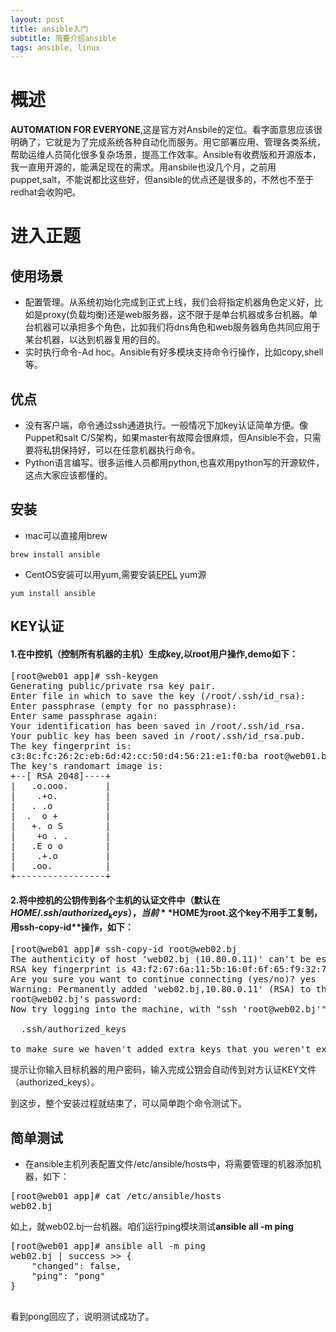 ```yaml
---
layout: post
title: ansible入门
subtitle: 简要介绍ansible
tags: ansible, linux
---
```


# 概述
**AUTOMATION FOR EVERYONE**,这是官方对Ansbile的定位。看字面意思应该很明确了，它就是为了完成系统各种自动化而服务。用它部署应用、管理各类系统，帮助运维人员简化很多复杂场景，提高工作效率。Ansible有收费版和开源版本，我一直用开源的，能满足现在的需求。用ansbile也没几个月，之前用puppet,salt，不能说都比这些好，但ansible的优点还是很多的，不然也不至于redhat会收购吧。

<!--more-->

# 进入正题

## 使用场景

* 配置管理。从系统初始化完成到正式上线，我们会将指定机器角色定义好，比如是proxy(负载均衡)还是web服务器，这不限于是单台机器或多台机器。单台机器可以承担多个角色，比如我们将dns角色和web服务器角色共同应用于某台机器，以达到机器复用的目的。
* 实时执行命令-Ad hoc。Ansible有好多模块支持命令行操作，比如copy,shell等。

## 优点

* 没有客户端，命令通过ssh通道执行。一般情况下加key认证简单方便。像Puppet和salt C/S架构，如果master有故障会很麻烦，但Ansible不会，只需要将私钥保持好，可以在任意机器执行命令。
* Python语言编写。很多运维人员都用python,也喜欢用python写的开源软件，这点大家应该都懂的。

## 安装

* mac可以直接用brew

```brew install ansible```

* CentOS安装可以用yum,需要安装[EPEL](https://fedoraproject.org/wiki/EPEL) yum源

```yum install ansible```

## KEY认证

#### 1.在中控机（控制所有机器的主机）生成key,以root用户操作,demo如下：

<pre>
[root@web01 app]# ssh-keygen
Generating public/private rsa key pair.
Enter file in which to save the key (/root/.ssh/id_rsa):
Enter passphrase (empty for no passphrase):
Enter same passphrase again:
Your identification has been saved in /root/.ssh/id_rsa.
Your public key has been saved in /root/.ssh/id_rsa.pub.
The key fingerprint is:
c3:8c:fc:26:2c:eb:6d:42:cc:50:d4:56:21:e1:f0:ba root@web01.bj
The key's randomart image is:
+--[ RSA 2048]----+
|   .o.ooo.       |
|    .+o.         |
|   . .o          |
|  .  o +         |
|   +. o S        |
|    +o . .       |
|   .E o o        |
|    .+.o         |
|   .oo.          |
+-----------------+
</pre>

#### 2.将中控机的公钥传到各个主机的认证文件中（默认在$HOME/.ssh/authorized_keys），当前**$HOME**为root.这个key不用手工复制，用**ssh-copy-id**操作，如下：
<pre>
[root@web01 app]# ssh-copy-id root@web02.bj
The authenticity of host 'web02.bj (10.80.0.11)' can't be established.
RSA key fingerprint is 43:f2:67:6a:11:5b:16:0f:6f:65:f9:32:74:06:ca:e2.
Are you sure you want to continue connecting (yes/no)? yes
Warning: Permanently added 'web02.bj,10.80.0.11' (RSA) to the list of known hosts.
root@web02.bj's password:
Now try logging into the machine, with "ssh 'root@web02.bj'", and check in:

  .ssh/authorized_keys

to make sure we haven't added extra keys that you weren't expecting.
</pre>
提示让你输入目标机器的用户密码，输入完成公钥会自动传到对方认证KEY文件（authorized_keys）。

到这步，整个安装过程就结束了，可以简单跑个命令测试下。


## 简单测试

* 在ansible主机列表配置文件/etc/ansible/hosts中，将需要管理的机器添加机器，如下：
<pre>
[root@web01 app]# cat /etc/ansible/hosts
web02.bj
</pre>

如上，就web02.bj一台机器。咱们运行ping模块测试**ansible all -m ping**
<pre>
[root@web01 app]# ansible all -m ping
web02.bj | success >> {
    "changed": false,
    "ping": "pong"
}

</pre>
看到pong回应了，说明测试成功了。





